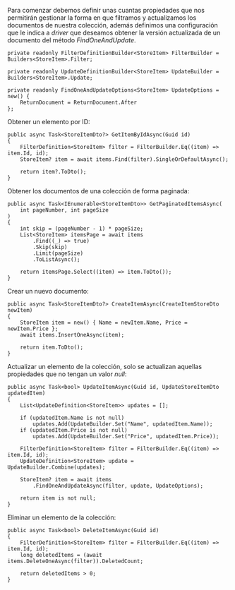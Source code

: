 Para comenzar debemos definir unas cuantas propiedades que nos permitirán gestionar la forma en que filtramos y actualizamos los documentos de nuestra colección, además definimos una configuración que le indica a *driver* que deseamos obtener la versión actualizada de un documento del método *FindOneAndUpdate*.

```
private readonly FilterDefinitionBuilder<StoreItem> FilterBuilder = Builders<StoreItem>.Filter;

private readonly UpdateDefinitionBuilder<StoreItem> UpdateBuilder = Builders<StoreItem>.Update;

private readonly FindOneAndUpdateOptions<StoreItem> UpdateOptions = new() {
	ReturnDocument = ReturnDocument.After
};
```

Obtener un elemento por ID:

```
public async Task<StoreItemDto?> GetItemByIdAsync(Guid id)
{
    FilterDefinition<StoreItem> filter = FilterBuilder.Eq((item) => item.Id, id);
    StoreItem? item = await items.Find(filter).SingleOrDefaultAsync();

    return item?.ToDto();
}
```

Obtener los documentos de una colección de forma paginada:

```
public async Task<IEnumerable<StoreItemDto>> GetPaginatedItemsAsync(
	int pageNumber, int pageSize
)
{
    int skip = (pageNumber - 1) * pageSize;
    List<StoreItem> itemsPage = await items
	    .Find((_) => true)
	    .Skip(skip)
	    .Limit(pageSize)
	    .ToListAsync();

    return itemsPage.Select((item) => item.ToDto());
}
```

Crear un nuevo documento:

```
public async Task<StoreItemDto?> CreateItemAsync(CreateItemStoreDto newItem)
{
    StoreItem item = new() { Name = newItem.Name, Price = newItem.Price };
    await items.InsertOneAsync(item);

    return item.ToDto();
}
```

Actualizar un elemento de la colección, solo se actualizan aquellas propiedades que no tengan un valor *null*:

```
public async Task<bool> UpdateItemAsync(Guid id, UpdateStoreItemDto updatedItem)
{
    List<UpdateDefinition<StoreItem>> updates = [];

    if (updatedItem.Name is not null) 
	    updates.Add(UpdateBuilder.Set("Name", updatedItem.Name));
    if (updatedItem.Price is not null) 
	    updates.Add(UpdateBuilder.Set("Price", updatedItem.Price));

    FilterDefinition<StoreItem> filter = FilterBuilder.Eq((item) => item.Id, id);
    UpdateDefinition<StoreItem> update = UpdateBuilder.Combine(updates);

    StoreItem? item = await items
	    .FindOneAndUpdateAsync(filter, update, UpdateOptions);

    return item is not null;
}
```

Eliminar un elemento de la colección:

```
public async Task<bool> DeleteItemAsync(Guid id)
{
    FilterDefinition<StoreItem> filter = FilterBuilder.Eq((item) => item.Id, id);
    long deletedItems = (await items.DeleteOneAsync(filter)).DeletedCount;

    return deletedItems > 0;
}
```